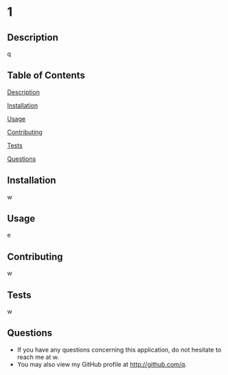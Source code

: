# 1
## Description
q

## Table of Contents
[Description](#Description)

[Installation](#Installation)
 
[Usage](#Usage)
 
[Contributing](#Contributing)
 
[Tests](#Tests)
 
[Questions](#Questions)
## Installation
w

## Usage
e

## Contributing
w

## Tests
w

## Questions

* If you have any questions concerning this application, do not hesitate to reach me at w.
* You may also view my GitHub profile at http://github.com/q.

